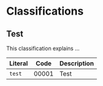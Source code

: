    
Classifications
===============

Test
-------------- 
This classification explains ...

Literal 				| Code 	 | Description
------------------------|--------|------------------------
`test`				    | 00001	 | Test

